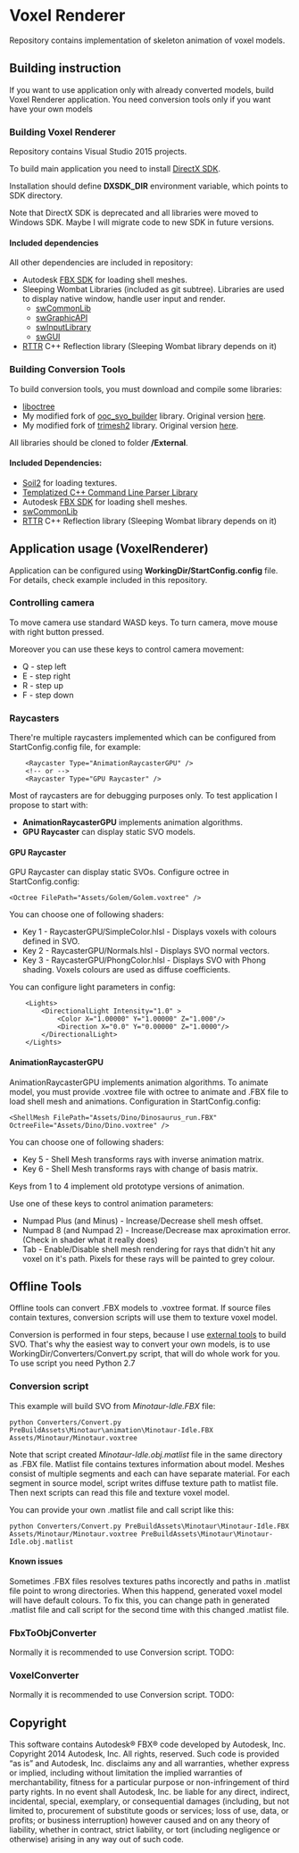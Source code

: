 # Voxel Renderer

Repository contains implementation of skeleton animation of voxel models.

## Building instruction

If you want to use application only with already converted models, build Voxel Renderer application.
You need conversion tools only if you want have your own models

### Building Voxel Renderer

Repository contains Visual Studio 2015 projects.

To build main application you need to install [DirectX SDK](https://www.microsoft.com/en-us/download/details.aspx?id=6812).

Installation should define **DXSDK_DIR** environment variable, which points to SDK directory.

Note that DirectX SDK is deprecated and all libraries were moved to Windows SDK.
Maybe I will migrate code to new SDK in future versions.

#### Included dependencies

All other dependencies are included in repository:

- Autodesk [FBX SDK](http://usa.autodesk.com/adsk/servlet/pc/item?siteID=123112&id=10775847) for loading shell meshes.
- Sleeping Wombat Libraries (included as git subtree). Libraries are used to display native window, handle user input and render.
  - [swCommonLib](https://github.com/nieznanysprawiciel/swCommonLib)
  - [swGraphicAPI](https://github.com/nieznanysprawiciel/swGraphicAPI)
  - [swInputLibrary](https://github.com/nieznanysprawiciel/swInputLibrary)
  - [swGUI](https://github.com/nieznanysprawiciel/swGUI)
- [RTTR](https://github.com/rttrorg/rttr) C++ Reflection library (Sleeping Wombat library depends on it)

### Building Conversion Tools

To build conversion tools, you must download and compile some libraries:

- [liboctree](https://github.com/Forceflow/liboctree)
- My modified fork of [ooc_svo_builder](https://github.com/nieznanysprawiciel/ooc_svo_builder) library. Original version [here](https://github.com/Forceflow/ooc_svo_builder).
- My modified fork of [trimesh2](https://github.com/nieznanysprawiciel/trimesh2) library. Original version [here](http://gfx.cs.princeton.edu/proj/trimesh2/).

All libraries should be cloned to folder **/External**.

#### Included Dependencies:

- [Soil2](https://bitbucket.org/SpartanJ/soil2) for loading textures.
- [Templatized C++ Command Line Parser Library](http://tclap.sourceforge.net/)
- Autodesk [FBX SDK](http://usa.autodesk.com/adsk/servlet/pc/item?siteID=123112&id=10775847) for loading shell meshes.
- [swCommonLib](https://github.com/nieznanysprawiciel/swCommonLib)
- [RTTR](https://github.com/rttrorg/rttr) C++ Reflection library (Sleeping Wombat library depends on it)

## Application usage (VoxelRenderer)

Application can be configured using **WorkingDir/StartConfig.config** file.
For details, check example included in this repository.

### Controlling camera

To move camera use standard WASD keys.
To turn camera, move mouse with right button pressed.


Moreover you can use these keys to control camera movement:

- Q - step left
- E - step right
- R - step up
- F - step down

### Raycasters

There're multiple raycasters implemented which can be configured from StartConfig.config file, for example:

```
	<Raycaster Type="AnimationRaycasterGPU" />
	<!-- or -->
	<Raycaster Type="GPU Raycaster" />
```


Most of raycasters are for debugging purposes only. To test application I propose to start with:
- **AnimationRaycasterGPU** implements animation algorithms.
- **GPU Raycaster** can display static SVO models.


#### GPU Raycaster

GPU Raycaster can display static SVOs. Configure octree in StartConfig.config:

```
<Octree FilePath="Assets/Golem/Golem.voxtree" />
```

You can choose one of following shaders:

- Key 1 - RaycasterGPU/SimpleColor.hlsl - Displays voxels with colours defined in SVO.
- Key 2 - RaycasterGPU/Normals.hlsl - Displays SVO normal vectors.
- Key 3 - RaycasterGPU/PhongColor.hlsl - Displays SVO with Phong shading. Voxels colours are used as diffuse coefficients.

You can configure light parameters in config:

```
	<Lights>
		<DirectionalLight Intensity="1.0" >
			<Color X="1.00000" Y="1.00000" Z="1.000"/>
			<Direction X="0.0" Y="0.00000" Z="1.0000"/>			
		</DirectionalLight>
	</Lights>
```

#### AnimationRaycasterGPU

AnimationRaycasterGPU implements animation algorithms. To animate model, you must provide .voxtree file with octree to animate and .FBX file to load shell mesh and animations. Configuration in StartConfig.config:
```
<ShellMesh FilePath="Assets/Dino/Dinosaurus_run.FBX" OctreeFile="Assets/Dino/Dino.voxtree" />
```

You can choose one of following shaders:

- Key 5 - Shell Mesh transforms rays with inverse animation matrix.
- Key 6 - Shell Mesh transforms rays with change of basis matrix.

Keys from 1 to 4 implement old prototype versions of animation.

Use one of these keys to control animation parameters:

- Numpad Plus (and Minus) - Increase/Decrease shell mesh offset.
- Numpad 8 (and Numpad 2) - Increase/Decrease max aproximation error. (Check in shader what it really does)
- Tab - Enable/Disable shell mesh rendering for rays that didn't hit any voxel on it's path. Pixels for these rays will be painted to grey colour.


## Offline Tools

Offline tools can convert .FBX models to .voxtree format. If source files contain textures, conversion scripts will use them to texture voxel model.

Conversion is performed in four steps, because I use [external tools](https://github.com/nieznanysprawiciel/ooc_svo_builder) to build SVO. That's why the easiest way to convert your own models, is to use WorkingDir/Converters/Convert.py script, that will do whole work for you.
To use script you need Python 2.7

### Conversion script

This example will build SVO from *Minotaur-Idle.FBX* file:
```
python Converters/Convert.py PreBuildAssets\Minotaur\animation\Minotaur-Idle.FBX Assets/Minotaur/Minotaur.voxtree
```

Note that script created *Minotaur-Idle.obj.matlist* file in the same directory as .FBX file. Matlist file contains textures information about model. Meshes consist of multiple segments and each can have separate material. For each segment in source model, script writes diffuse texture path to matlist file. Then next scripts can read this file and texture voxel model.

You can provide your own .matlist file and call script like this:
```
python Converters/Convert.py PreBuildAssets\Minotaur\Minotaur-Idle.FBX Assets/Minotaur/Minotaur.voxtree PreBuildAssets\Minotaur\Minotaur-Idle.obj.matlist
```

#### Known issues

Sometimes .FBX files resolves textures paths incorectly and paths in .matlist file point to wrong directories. When this happend, generated voxel model will have default colours.
To fix this, you can change path in generated .matlist file and call script for the second time with this changed .matlist file.


### FbxToObjConverter

Normally it is recommended to use Conversion script.
TODO:

### VoxelConverter

Normally it is recommended to use Conversion script.
TODO:

## Copyright

This software contains Autodesk® FBX® code developed by Autodesk, Inc. Copyright 2014 Autodesk, Inc.
All rights, reserved. Such code is provided “as is” and Autodesk, Inc. disclaims any and all warranties,
whether express or implied, including without limitation the implied warranties of merchantability,
fitness for a particular purpose or non-infringement of third party rights. In no event shall Autodesk,
Inc. be liable for any direct, indirect, incidental, special, exemplary, or consequential damages
(including, but not limited to, procurement of substitute goods or services; loss of use, data, or profits;
or business interruption) however caused and on any theory of liability, whether in contract, strict
liability, or tort (including negligence or otherwise) arising in any way out of such code. 